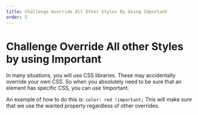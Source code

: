 ```yaml
---
title: Challenge Override All Other Styles By Using Important
order: 5
---
```

# Challenge Override All other Styles by using Important

In many situations, you will use CSS libraries. These may accidentally override your own CSS. So when you absolutely need to be sure that an element has specific CSS, you can use !important.

An example of how to do this is: `color: red !important;` This will make sure that we use the wanted property regardless of other overrides.
